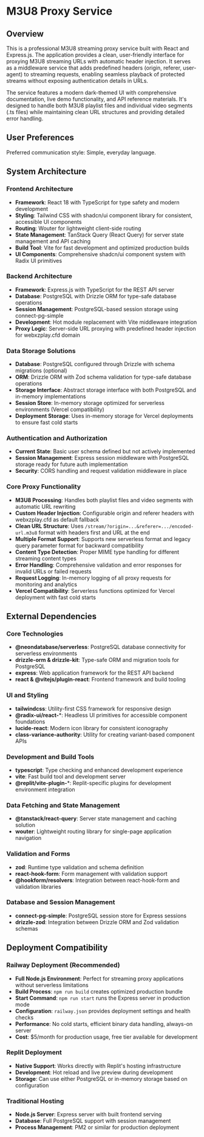 # M3U8 Proxy Service

## Overview

This is a professional M3U8 streaming proxy service built with React and Express.js. The application provides a clean, user-friendly interface for proxying M3U8 streaming URLs with automatic header injection. It serves as a middleware service that adds predefined headers (origin, referer, user-agent) to streaming requests, enabling seamless playback of protected streams without exposing authentication details in URLs.

The service features a modern dark-themed UI with comprehensive documentation, live demo functionality, and API reference materials. It's designed to handle both M3U8 playlist files and individual video segments (.ts files) while maintaining clean URL structures and providing detailed error handling.

## User Preferences

Preferred communication style: Simple, everyday language.

## System Architecture

### Frontend Architecture
- **Framework**: React 18 with TypeScript for type safety and modern development
- **Styling**: Tailwind CSS with shadcn/ui component library for consistent, accessible UI components
- **Routing**: Wouter for lightweight client-side routing
- **State Management**: TanStack Query (React Query) for server state management and API caching
- **Build Tool**: Vite for fast development and optimized production builds
- **UI Components**: Comprehensive shadcn/ui component system with Radix UI primitives

### Backend Architecture
- **Framework**: Express.js with TypeScript for the REST API server
- **Database**: PostgreSQL with Drizzle ORM for type-safe database operations
- **Session Management**: PostgreSQL-based session storage using connect-pg-simple
- **Development**: Hot module replacement with Vite middleware integration
- **Proxy Logic**: Server-side URL proxying with predefined header injection for webxzplay.cfd domain

### Data Storage Solutions
- **Database**: PostgreSQL configured through Drizzle with schema migrations (optional)
- **ORM**: Drizzle ORM with Zod schema validation for type-safe database operations
- **Storage Interface**: Abstract storage interface with both PostgreSQL and in-memory implementations
- **Session Store**: In-memory storage optimized for serverless environments (Vercel compatibility)
- **Deployment Storage**: Uses in-memory storage for Vercel deployments to ensure fast cold starts

### Authentication and Authorization
- **Current State**: Basic user schema defined but not actively implemented
- **Session Management**: Express session middleware with PostgreSQL storage ready for future auth implementation
- **Security**: CORS handling and request validation middleware in place

### Core Proxy Functionality
- **M3U8 Processing**: Handles both playlist files and video segments with automatic URL rewriting
- **Custom Header Injection**: Configurable origin and referer headers with webxzplay.cfd as default fallback
- **Clean URL Structure**: Uses `/stream/?origin=...&referer=.../encoded-url.m3u8` format with headers first and URL at the end
- **Multiple Format Support**: Supports new serverless format and legacy query parameter format for backward compatibility
- **Content Type Detection**: Proper MIME type handling for different streaming content types
- **Error Handling**: Comprehensive validation and error responses for invalid URLs or failed requests
- **Request Logging**: In-memory logging of all proxy requests for monitoring and analytics
- **Vercel Compatibility**: Serverless functions optimized for Vercel deployment with fast cold starts

## External Dependencies

### Core Technologies
- **@neondatabase/serverless**: PostgreSQL database connectivity for serverless environments
- **drizzle-orm & drizzle-kit**: Type-safe ORM and migration tools for PostgreSQL
- **express**: Web application framework for the REST API backend
- **react & @vitejs/plugin-react**: Frontend framework and build tooling

### UI and Styling
- **tailwindcss**: Utility-first CSS framework for responsive design
- **@radix-ui/react-***: Headless UI primitives for accessible component foundations
- **lucide-react**: Modern icon library for consistent iconography
- **class-variance-authority**: Utility for creating variant-based component APIs

### Development and Build Tools
- **typescript**: Type checking and enhanced development experience
- **vite**: Fast build tool and development server
- **@replit/vite-plugin-***: Replit-specific plugins for development environment integration

### Data Fetching and State Management
- **@tanstack/react-query**: Server state management and caching solution
- **wouter**: Lightweight routing library for single-page application navigation

### Validation and Forms
- **zod**: Runtime type validation and schema definition
- **react-hook-form**: Form management with validation support
- **@hookform/resolvers**: Integration between react-hook-form and validation libraries

### Database and Session Management
- **connect-pg-simple**: PostgreSQL session store for Express sessions
- **drizzle-zod**: Integration between Drizzle ORM and Zod validation schemas

## Deployment Compatibility

### Railway Deployment (Recommended)
- **Full Node.js Environment**: Perfect for streaming proxy applications without serverless limitations
- **Build Process**: `npm run build` creates optimized production bundle
- **Start Command**: `npm run start` runs the Express server in production mode
- **Configuration**: `railway.json` provides deployment settings and health checks
- **Performance**: No cold starts, efficient binary data handling, always-on server
- **Cost**: $5/month for production usage, free tier available for development

### Replit Deployment
- **Native Support**: Works directly with Replit's hosting infrastructure
- **Development**: Hot reload and live preview during development
- **Storage**: Can use either PostgreSQL or in-memory storage based on configuration

### Traditional Hosting
- **Node.js Server**: Express server with built frontend serving
- **Database**: Full PostgreSQL support with session management
- **Process Management**: PM2 or similar for production deployment